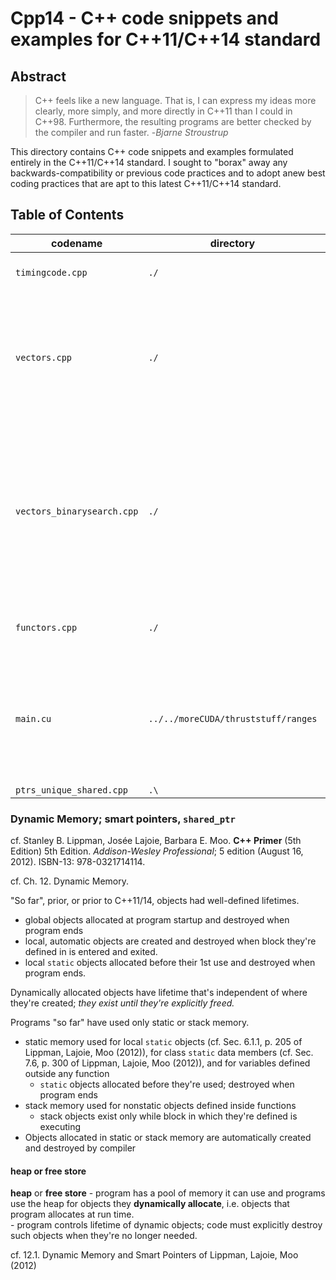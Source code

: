 # Cpp14 - C++ code snippets and examples for C++11/C++14 standard

## Abstract

> C++ feels like a new language. That is, I can express my ideas more clearly, more simply, and more directly in C++11 than I could in C++98.  Furthermore, the resulting programs are better checked by the compiler and run faster. -*Bjarne Stroustrup*

This directory contains C++ code snippets and examples formulated entirely in the C++11/C++14 standard.  I sought to "borax" away any backwards-compatibility or previous code practices and to adopt anew best coding practices that are apt to this latest C++11/C++14 standard.  


## Table of Contents  

| codename         | directory      | external link(s) | Description             |
| ---------------- | -------------- | ---------------- | :----------------------: |
| `timingcode.cpp` | `./`           | [C++11 timing code performance](https://solarianprogrammer.com/2012/10/14/cpp-11-timing-code-performance/) | C++11 timing code performance |
| `vectors.cpp`    | `./`           | | Everything about vectors for C++11/14, cf. Lippman, Lajoie, Moo, **C++ Primer** 5th ed., *3.3. Library vector Type* |
| `vectors_binarysearch.cpp`    | `./`           | | classic algorithm, binary search, using vectors via C++11/14, cf. Lippman, Lajoie, Moo, **C++ Primer** 5th ed., *3.4. Introducing Iterators*, 3.4.2 |
| `functors.cpp`   | `./`           | [C++ Tutorial - Functors(Function Objects) - 2016 by K Hong?](http://www.bogotobogo.com/cplusplus/functors.php) | `functors, algorithm, operator()(), bind2nd` |
| `main.cu`	   | `../../moreCUDA/thruststuff/ranges` | [Separate C++ Template Headers (`*.h`) and Implementation files (`*.cpp`)](http://blog.ethanlim.net/2014/07/separate-c-template-headers-h-and.html) | other than examples of ranges, this is an example of separating C++ class templates to the header file |
| `ptrs_unique_shared.cpp` | `.\` | | |

### Dynamic Memory; smart pointers, `shared_ptr`    
cf. Stanley B. Lippman, Josée Lajoie, Barbara E. Moo.  **C++ Primer** (5th Edition) 5th Edition.  *Addison-Wesley Professional*; 5 edition (August 16, 2012).  ISBN-13: 978-0321714114.  

cf. Ch. 12. Dynamic Memory.  

"So far", prior, or prior to C++11/14, objects had well-defined lifetimes.  
- global objects allocated at program startup and destroyed when program ends  
- local, automatic objects are created and destroyed when block they're defined in is entered and exited.  
- local `static` objects allocated before their 1st use and destroyed when program ends.  

Dynamically allocated objects have lifetime that's independent of where they're created; *they exist until they're explicitly freed.*  

Programs "so far" have used only static or stack memory.  
- static memory used for local `static` objects (cf. Sec. 6.1.1, p. 205 of Lippman, Lajoie, Moo (2012)), for class `static` data members (cf. Sec. 7.6, p. 300 of Lippman, Lajoie, Moo (2012)), and for variables defined outside any function  
    * `static` objects allocated before they're used; destroyed when program ends  
- stack memory used for nonstatic objects defined inside functions  
    * stack objects exist only while block in which they're defined is executing  
- Objects allocated in static or stack memory are automatically created and destroyed by compiler  

#### **heap** or **free store**  
**heap** or **free store** - program has a pool of memory it can use and programs use the heap for objects they **dynamically allocate**, i.e. objects that program allocates at run time.  
    - program controls lifetime of dynamic objects; code must explicitly destroy such objects when they're no longer needed.  

cf. 12.1. Dynamic Memory and Smart Pointers of Lippman, Lajoie, Moo (2012)
 
